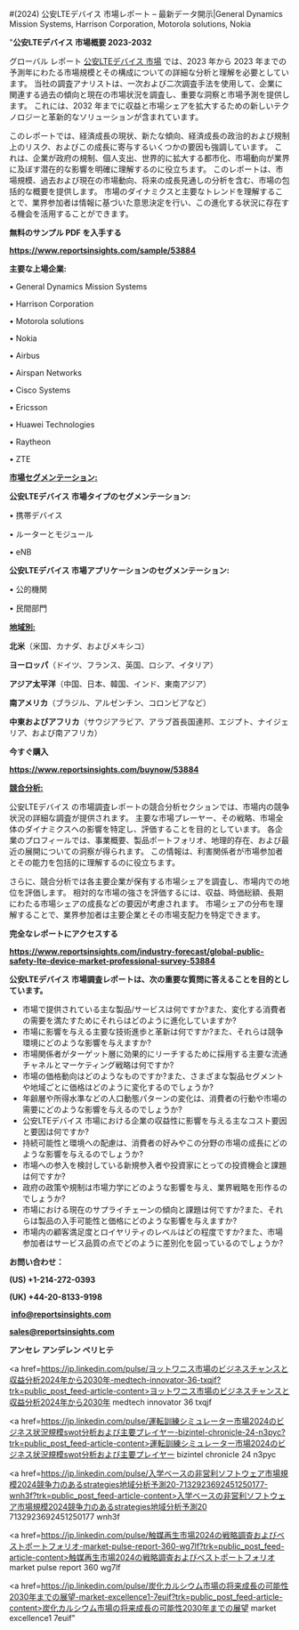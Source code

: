 #(2024) 公安LTEデバイス 市場レポート – 最新データ開示|General Dynamics Mission Systems, Harrison Corporation, Motorola solutions, Nokia

"<strong>公安LTEデバイス 市場概要 2023-2032</strong>

グローバル レポート <a href=https://www.reportsinsights.com/sample/53884>公安LTEデバイス 市場</a> では、2023 年から 2023 年までの予測年にわたる市場規模とその構成についての詳細な分析と理解を必要としています。 当社の調査アナリストは、一次および二次調査手法を使用して、企業に関連する過去の傾向と現在の市場状況を調査し、重要な洞察と市場予測を提供します。 これには、2032 年までに収益と市場シェアを拡大​​するための新しいテクノロジーと革新的なソリューションが含まれています。

このレポートでは、経済成長の現状、新たな傾向、経済成長の政治的および規制上のリスク、およびこの成長に寄与するいくつかの要因も強調しています。 これは、企業が政府の規制、個人支出、世界的に拡大する都市化、市場動向が業界に及ぼす潜在的な影響を明確に理解するのに役立ちます。 このレポートは、市場規模、過去および現在の市場動向、将来の成長見通しの分析を含む、市場の包括的な概要を提供します。 市場のダイナミクスと主要なトレンドを理解することで、業界参加者は情報に基づいた意思決定を行い、この進化する状況に存在する機会を活用することができます。

<strong><b>無料のサンプル PDF を入手する</b></strong>

<a href=https://www.reportsinsights.com/sample/53884><strong><u>https://www.reportsinsights.com/sample/53884</u></strong></a>

<strong>主要な上場企業:</strong>

• General Dynamics Mission Systems

• Harrison Corporation

• Motorola solutions

• Nokia

• Airbus

• Airspan Networks

• Cisco Systems

• Ericsson

• Huawei Technologies

• Raytheon

• ZTE

<strong><u>市場セグメンテーション</u></strong><strong><u>:</u></strong>

<strong>公安LTEデバイス 市場タイプのセグメンテーション:</strong>

• 携帯デバイス

• ルーターとモジュール

• eNB

<strong>公安LTEデバイス 市場アプリケーションのセグメンテーション:</strong>

• 公的機関

• 民間部門

<strong><u>地域別</u></strong><strong><u>:</u></strong>

<strong>北米</strong>（米国、カナダ、およびメキシコ）

<strong>ヨーロッパ</strong>（ドイツ、フランス、英国、ロシア、イタリア）

<strong>アジア太平洋</strong>（中国、日本、韓国、インド、東南アジア）

<strong>南アメリカ</strong>（ブラジル、アルゼンチン、コロンビアなど）

<strong>中東およびアフリカ</strong>（サウジアラビア、アラブ首長国連邦、エジプト、ナイジェリア、および南アフリカ）

<strong>今すぐ購入</strong>

<a href=https://www.reportsinsights.com/buynow/53884><strong><u>https://www.reportsinsights.com/buynow/53884</u></strong></a>

<strong><u>競合分析:</u></strong>

公安LTEデバイス の市場調査レポートの競合分析セクションでは、市場内の競争状況の詳細な調査が提供されます。 主要な市場プレーヤー、その戦略、市場全体のダイナミクスへの影響を特定し、評価することを目的としています。 各企業のプロフィールでは、事業概要、製品ポートフォリオ、地理的存在、および最近の展開についての洞察が得られます。 この情報は、利害関係者が市場参加者とその能力を包括的に理解するのに役立ちます。

さらに、競合分析では各主要企業が保有する市場シェアを調査し、市場内での地位を評価します。 相対的な市場の強さを評価するには、収益、時価総額、長期にわたる市場シェアの成長などの要因が考慮されます。 市場シェアの分布を理解することで、業界参加者は主要企業とその市場支配力を特定できます。

<strong>完全なレポートにアクセスする</strong>

<a href=https://www.reportsinsights.com/industry-forecast/global-public-safety-lte-device-market-professional-survey-53884><strong><u><b>https://www.reportsinsights.com/industry-forecast/global-public-safety-lte-device-market-professional-survey-53884</b></u></strong></a>

<strong><b>公安LTEデバイス 市場調査レポートは、次の重要な質問に答えることを目的としています。</b></strong>
<ul>
  <li>市場で提供されている主な製品/サービスは何ですか?また、変化する消費者の需要を満たすためにそれらはどのように進化していますか?</li>
  <li>市場に影響を与える主要な技術進歩と革新は何ですか?また、それらは競争環境にどのような影響を与えますか?</li>
  <li>市場関係者がターゲット層に効果的にリーチするために採用する主要な流通チャネルとマーケティング戦略は何ですか?</li>
  <li>市場の価格動向はどのようなものですか?また、さまざまな製品セグメントや地域ごとに価格はどのように変化するのでしょうか?</li>
  <li>年齢層や所得水準などの人口動態パターンの変化は、消費者の行動や市場の需要にどのような影響を与えるのでしょうか?</li>
  <li>公安LTEデバイス 市場における企業の収益性に影響を与える主なコスト要因と要因は何ですか?</li>
  <li>持続可能性と環境への配慮は、消費者の好みやこの分野の市場の成長にどのような影響を与えるのでしょうか?</li>
  <li>市場への参入を検討している新規参入者や投資家にとっての投資機会と課題は何ですか?</li>
  <li>政府の政策や規制は市場力学にどのような影響を与え、業界戦略を形作るのでしょうか?</li>
  <li>市場における現在のサプライチェーンの傾向と課題は何ですか?また、それらは製品の入手可能性と価格にどのような影響を与えますか?</li>
  <li>市場内の顧客満足度とロイヤリティのレベルはどの程度ですか?また、市場参加者はサービス品質の点でどのように差別化を図っているのでしょうか?</li>
</ul>
<strong>お問い合わせ：</strong>

<strong>(US) +1-214-272-0393</strong>

<strong>(UK) +44-20-8133-9198</strong>

<strong> </strong><a href=info@reportsinsights.com><strong><u>info@reportsinsights.com</u></strong></a>

<a href=sales@reportsinsights.com><strong><u>sales@reportsinsights.com</u></strong></a>

<strong>アンセレ アンデレン ベリヒテ</strong>

<a href=https://jp.linkedin.com/pulse/ヨットワニス市場のビジネスチャンスと収益分析2024年から2030年-medtech-innovator-36-txqjf?trk=public_post_feed-article-content>ヨットワニス市場のビジネスチャンスと収益分析2024年から2030年 medtech innovator 36 txqjf</a>

<a href=https://jp.linkedin.com/pulse/運転訓練シミュレーター市場2024のビジネス状況規模swot分析および主要プレイヤー-bizintel-chronicle-24-n3pyc?trk=public_post_feed-article-content>運転訓練シミュレーター市場2024のビジネス状況規模swot分析および主要プレイヤー bizintel chronicle 24 n3pyc</a>

<a href=https://jp.linkedin.com/pulse/入学ベースの非営利ソフトウェア市場規模2024競争力のあるstrategies地域分析予測20-7132923692451250177-wnh3f?trk=public_post_feed-article-content>入学ベースの非営利ソフトウェア市場規模2024競争力のあるstrategies地域分析予測20 7132923692451250177 wnh3f</a>

<a href=https://jp.linkedin.com/pulse/触媒再生市場2024の戦略調査およびベストポートフォリオ-market-pulse-report-360-wg7lf?trk=public_post_feed-article-content>触媒再生市場2024の戦略調査およびベストポートフォリオ market pulse report 360 wg7lf</a>

<a href=https://jp.linkedin.com/pulse/炭化カルシウム市場の将来成長の可能性2030年までの展望-market-excellence1-7euif?trk=public_post_feed-article-content>炭化カルシウム市場の将来成長の可能性2030年までの展望 market excellence1 7euif</a>"
